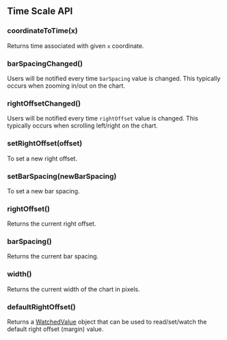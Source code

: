 ## Time Scale API

### coordinateToTime(x)

Returns time associated with given `x` coordinate.

### barSpacingChanged()

Users will be notified every time `barSpacing` value is changed. This typically occurs when zooming in/out on the chart.

### rightOffsetChanged()

Users will be notified every time `rightOffset` value is changed. This typically occurs when scrolling left/right on the chart.

### setRightOffset(offset)

To set a new right offset.

### setBarSpacing(newBarSpacing)

To set a new bar spacing.

### rightOffset()

Returns the current right offset.

### barSpacing()

Returns the current bar spacing.

### width()

Returns the current width of the chart in pixels.

### defaultRightOffset()

Returns a [WatchedValue](WatchedValue) object that can be used to read/set/watch the default right offset (margin) value.
